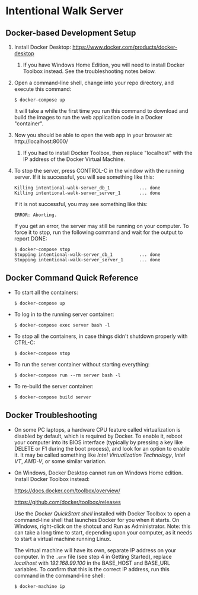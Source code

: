 # Intentional Walk Server

## Docker-based Development Setup

1. Install Docker Desktop: https://www.docker.com/products/docker-desktop

   1. If you have Windows Home Edition, you will need to install Docker Toolbox instead.
   See the troubleshooting notes below.

2. Open a command-line shell, change into your repo directory, and execute this command:

   ```
   $ docker-compose up
   ```

   It will take a while the first time you run this command to download and
   build the images to run the web application code in a Docker "container".

3. Now you should be able to open the web app in your browser at: http://localhost:8000/

   1. If you had to install Docker Toolbox, then replace "localhost" with the IP
   address of the Docker Virtual Machine.

4. To stop the server, press CONTROL-C in the window with the running server.
   If it is successful, you will see something like this:

   ```
   Killing intentional-walk-server_db_1           ... done
   Killing intentional-walk-server_server_1       ... done
   ```

   If it is not successful, you may see something like this:

   ```
   ERROR: Aborting.
   ```

   If you get an error, the server may still be running on your computer. To force it to stop,
   run the following command and wait for the output to report DONE:

   ```
   $ docker-compose stop
   Stopping intentional-walk-server_db_1          ... done
   Stopping intentional-walk-server_server_1      ... done
   ```

## Docker Command Quick Reference

 * To start all the containers:

   ```
   $ docker-compose up
   ```

 * To log in to the running server container:

   ```
   $ docker-compose exec server bash -l
   ```

 * To stop all the containers, in case things didn't shutdown properly with CTRL-C:

   ```
   $ docker-compose stop
   ```

 * To run the server container without starting everything:

   ```
   $ docker-compose run --rm server bash -l
   ```

 * To re-build the server container:

   ```
   $ docker-compose build server
   ```

## Docker Troubleshooting

* On some PC laptops, a hardware CPU feature called virtualization is disabled by default, which is required by Docker. To enable it, reboot your computer into its BIOS interface (typically by pressing a key like DELETE or F1 during the boot process), and look for an option to enable it. It may be called something like *Intel Virtualization Technology*, *Intel VT*, *AMD-V*, or some similar variation.

* On Windows, Docker Desktop cannot run on Windows Home edition. Install Docker Toolbox instead:

  https://docs.docker.com/toolbox/overview/

  https://github.com/docker/toolbox/releases

  Use the *Docker QuickStart shell* installed with Docker Toolbox to open a command-line shell that launches Docker for you when it starts. On Windows, right-click on the shotcut and Run as Administrator. Note: this can take a long time to start, depending upon your computer, as it needs to start a virtual machine running Linux.

  The virtual machine will have its own, separate IP address on your computer. In the ```.env``` file (see step 4 in Getting Started), replace *localhost* with *192.168.99.100* in the BASE_HOST and BASE_URL variables. To confirm that this is the correct IP address, run this command in the command-line shell:

  ```
  $ docker-machine ip
  ```

